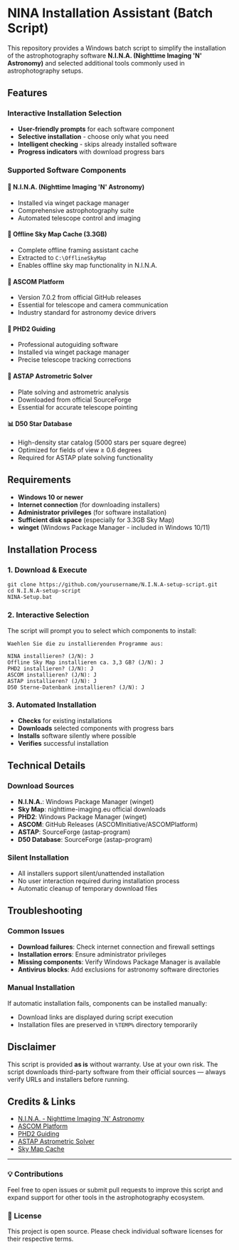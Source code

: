 # NINA Installation Assistant (Batch Script)

This repository provides a Windows batch script to simplify the installation of the astrophotography software **N.I.N.A. (Nighttime Imaging 'N' Astronomy)** and selected additional tools commonly used in astrophotography setups.

## Features

### Interactive Installation Selection
- **User-friendly prompts** for each software component
- **Selective installation** - choose only what you need
- **Intelligent checking** - skips already installed software
- **Progress indicators** with download progress bars

### Supported Software Components

#### 🔭 **N.I.N.A. (Nighttime Imaging 'N' Astronomy)**
- Installed via winget package manager
- Comprehensive astrophotography suite
- Automated telescope control and imaging

#### 🌌 **Offline Sky Map Cache (3.3GB)**
- Complete offline framing assistant cache
- Extracted to `C:\OfflineSkyMap`
- Enables offline sky map functionality in N.I.N.A.

#### 📡 **ASCOM Platform**
- Version 7.0.2 from official GitHub releases
- Essential for telescope and camera communication
- Industry standard for astronomy device drivers

#### 🎯 **PHD2 Guiding**
- Professional autoguiding software
- Installed via winget package manager
- Precise telescope tracking corrections

#### 🌟 **ASTAP Astrometric Solver**
- Plate solving and astrometric analysis
- Downloaded from official SourceForge
- Essential for accurate telescope pointing

#### 📊 **D50 Star Database**
- High-density star catalog (5000 stars per square degree)
- Optimized for fields of view ≥ 0.6 degrees
- Required for ASTAP plate solving functionality

## Requirements

- **Windows 10 or newer**
- **Internet connection** (for downloading installers)
- **Administrator privileges** (for software installation)
- **Sufficient disk space** (especially for 3.3GB Sky Map)
- **winget** (Windows Package Manager - included in Windows 10/11)

## Installation Process

### 1. Download & Execute
```batch
git clone https://github.com/yourusername/N.I.N.A-setup-script.git
cd N.I.N.A-setup-script
NINA-Setup.bat
```

### 2. Interactive Selection
The script will prompt you to select which components to install:

```
Waehlen Sie die zu installierenden Programme aus:

NINA installieren? (J/N): J
Offline Sky Map installieren ca. 3,3 GB? (J/N): J
PHD2 installieren? (J/N): J
ASCOM installieren? (J/N): J
ASTAP installieren? (J/N): J
D50 Sterne-Datenbank installieren? (J/N): J
```

### 3. Automated Installation
- **Checks** for existing installations
- **Downloads** selected components with progress bars
- **Installs** software silently where possible
- **Verifies** successful installation

## Technical Details

### Download Sources
- **N.I.N.A.**: Windows Package Manager (winget)
- **Sky Map**: nighttime-imaging.eu official downloads
- **PHD2**: Windows Package Manager (winget)
- **ASCOM**: GitHub Releases (ASCOMInitiative/ASCOMPlatform)
- **ASTAP**: SourceForge (astap-program)
- **D50 Database**: SourceForge (astap-program)


### Silent Installation
- All installers support silent/unattended installation
- No user interaction required during installation process
- Automatic cleanup of temporary download files


## Troubleshooting

### Common Issues
- **Download failures**: Check internet connection and firewall settings
- **Installation errors**: Ensure administrator privileges
- **Missing components**: Verify Windows Package Manager is available
- **Antivirus blocks**: Add exclusions for astronomy software directories

### Manual Installation
If automatic installation fails, components can be installed manually:
- Download links are displayed during script execution
- Installation files are preserved in `%TEMP%` directory temporarily

## Disclaimer

This script is provided **as is** without warranty. Use at your own risk. The script downloads third-party software from their official sources — always verify URLs and installers before running.

## Credits & Links

- [N.I.N.A. - Nighttime Imaging 'N' Astronomy](https://nighttime-imaging.eu/)
- [ASCOM Platform](https://ascom-standards.org/)
- [PHD2 Guiding](https://openphdguiding.org/)
- [ASTAP Astrometric Solver](https://www.hnsky.org/astap.htm)
- [Sky Map Cache](https://nighttime-imaging.eu/download/)

---

### 💡 Contributions

Feel free to open issues or submit pull requests to improve this script and expand support for other tools in the astrophotography ecosystem.

### 📝 License

This project is open source. Please check individual software licenses for their respective terms.